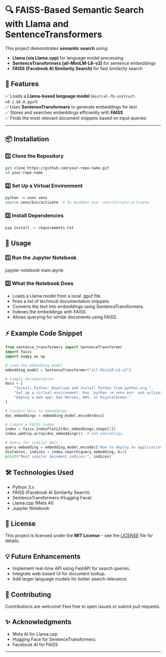 # 🔍 FAISS-Based Semantic Search with Llama and SentenceTransformers

This project demonstrates **semantic search** using:
- **Llama (via Llama.cpp)** for language model processing
- **SentenceTransformers (all-MiniLM-L6-v2)** for sentence embeddings
- **FAISS (Facebook AI Similarity Search)** for fast similarity search

## 🚀 Features
✅ Loads a **Llama-based language model** (`mistral-7b-instruct-v0.1.Q4_0.gguf`)  
✅ Uses **SentenceTransformers** to generate embeddings for text  
✅ Stores and searches embeddings efficiently with **FAISS**  
✅ Finds the most relevant document snippets based on input queries  

---

## 📦 Installation

### 1️⃣ **Clone the Repository**
```sh
git clone https://github.com/your-repo-name.git
cd your-repo-name
```
### 2️⃣ Set Up a Virtual Environment
```sh
python -m venv venv
source venv/bin/activate  # On Windows use: venv\Scripts\activate
```
### 3️⃣ Install Dependencies
```sh
pip install -r requirements.txt
```
## 📌 Usage

### 1️⃣ Run the Jupyter Notebook

jupyter notebook main.ipynb

### 2️⃣ What the Notebook Does

 - Loads a Llama model from a local .gguf file.
 - fines a list of technical documentation snippets.
 - Converts the text into embeddings using SentenceTransformers.
 - Indexes the embeddings with FAISS.
 - Allows querying for similar documents using FAISS.

## ⚡ Example Code Snippet
```python
from sentence_transformers import SentenceTransformer
import faiss
import numpy as np

# Load the embedding model
embedding_model = SentenceTransformer("all-MiniLM-L6-v2")

# Sample documentation
docs = [
    "Install Python: Download and install Python from python.org.",
    "Set up a virtual environment: Run 'python -m venv env' and activate it.",
    "Deploy a web app: Use Heroku, AWS, or DigitalOcean."
]

# Convert docs to embeddings
doc_embeddings = embedding_model.encode(docs)

# Create a FAISS index
index = faiss.IndexFlatL2(doc_embeddings.shape[1])
index.add(np.array(doc_embeddings))  # Add embeddings

# Query for similar docs
query_embedding = embedding_model.encode(["How to deploy an application?"])
distances, indices = index.search(query_embedding, k=2)
print("Most similar document indices:", indices)
```
## 🛠 Technologies Used
 - Python 3.x
 - FAISS (Facebook AI Similarity Search)
 - SentenceTransformers (Hugging Face)
 - Llama.cpp (Meta AI)
 - Jupyter Notebook

## 📜 License
This project is licensed under the **MIT License** – see the [LICENSE](LICENSE) file for details.

## 💡 Future Enhancements
 - Implement real-time API using FastAPI for search queries.
 - Integrate web-based UI for document lookup.
 - Add larger language models for better search relevance.

## 🤝 Contributing

Contributions are welcome! Feel free to open issues or submit pull requests.

## ✨ Acknowledgments
 - Meta AI for Llama.cpp
 - Hugging Face for SentenceTransformers
 - Facebook AI for FAISS

---
